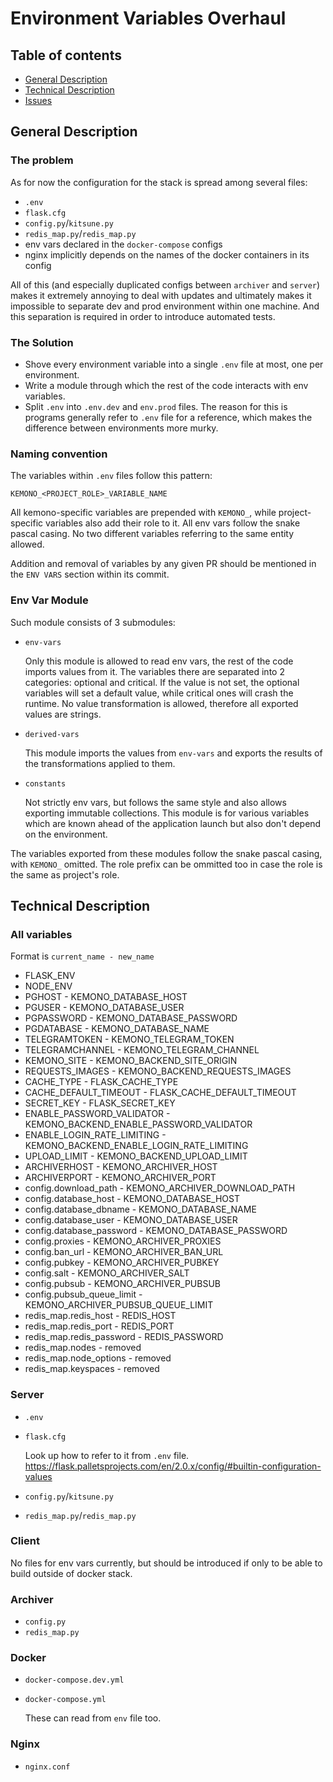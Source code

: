 # Environment Variables Overhaul

## Table of contents
- [General Description](#general-description)
- [Technical Description](#technical-description)
- [Issues](#issues)

## General Description

### The problem
As for now the configuration for the stack is spread among several files:

- `.env`
- `flask.cfg`
- `config.py`/`kitsune.py`
- `redis_map.py`/`redis_map.py`
- env vars declared in the `docker-compose` configs
- nginx implicitly depends on the names of the docker containers in its config

All of this (and especially duplicated configs between `archiver` and `server`) makes it extremely annoying to deal with updates and ultimately makes it impossible to separate dev and prod environment within one machine. And this separation is required in order to introduce automated tests.

### The Solution
- Shove every environment variable into a single `.env` file at most, one per environment.
- Write a module through which the rest of the code interacts with env variables.
- Split `.env` into `.env.dev` and `env.prod` files. The reason for this is programs generally refer to `.env` file for a reference, which makes the difference between environments more murky.

### Naming convention
The variables within `.env` files follow this pattern:
```
KEMONO_<PROJECT_ROLE>_VARIABLE_NAME
```

All kemono-specific variables are prepended with `KEMONO_`, while project-specific variables also add their role to it. All env vars follow the snake pascal casing. No two different variables referring to the same entity allowed.

Addition and removal of variables by any given PR should be mentioned in the `ENV VARS` section within its commit.

### Env Var Module
Such module consists of 3 submodules:
- `env-vars`

  Only this module is allowed to read env vars, the rest of the code imports values from it.
  The variables there are separated into 2 categories: optional and critical. If the value is not set, the optional variables will set a default value, while critical ones will crash the runtime.
  No value transformation is allowed, therefore all exported values are strings.

- `derived-vars`

  This module imports the values from `env-vars` and exports the results of the transformations applied to them.

- `constants`

  Not strictly env vars, but follows the same style and also allows exporting immutable collections. This module is for various variables which are known ahead of the application launch but also don't depend on the environment.

The variables exported from these modules follow the snake pascal casing, with `KEMONO_` omitted. The role prefix can be ommitted too in case the role is the same as project's role.

## Technical Description

### All variables
Format is `current_name - new_name`
- FLASK_ENV
- NODE_ENV
- PGHOST - KEMONO_DATABASE_HOST
- PGUSER - KEMONO_DATABASE_USER
- PGPASSWORD - KEMONO_DATABASE_PASSWORD
- PGDATABASE - KEMONO_DATABASE_NAME
- TELEGRAMTOKEN - KEMONO_TELEGRAM_TOKEN
- TELEGRAMCHANNEL - KEMONO_TELEGRAM_CHANNEL
- KEMONO_SITE - KEMONO_BACKEND_SITE_ORIGIN
- REQUESTS_IMAGES - KEMONO_BACKEND_REQUESTS_IMAGES
- CACHE_TYPE - FLASK_CACHE_TYPE
- CACHE_DEFAULT_TIMEOUT - FLASK_CACHE_DEFAULT_TIMEOUT
- SECRET_KEY - FLASK_SECRET_KEY
- ENABLE_PASSWORD_VALIDATOR - KEMONO_BACKEND_ENABLE_PASSWORD_VALIDATOR
- ENABLE_LOGIN_RATE_LIMITING - KEMONO_BACKEND_ENABLE_LOGIN_RATE_LIMITING
- UPLOAD_LIMIT - KEMONO_BACKEND_UPLOAD_LIMIT
- ARCHIVERHOST - KEMONO_ARCHIVER_HOST
- ARCHIVERPORT - KEMONO_ARCHIVER_PORT
- config.download_path - KEMONO_ARCHIVER_DOWNLOAD_PATH
- config.database_host - KEMONO_DATABASE_HOST
- config.database_dbname - KEMONO_DATABASE_NAME
- config.database_user - KEMONO_DATABASE_USER
- config.database_password - KEMONO_DATABASE_PASSWORD
- config.proxies - KEMONO_ARCHIVER_PROXIES
- config.ban_url - KEMONO_ARCHIVER_BAN_URL
- config.pubkey - KEMONO_ARCHIVER_PUBKEY
- config.salt - KEMONO_ARCHIVER_SALT
- config.pubsub - KEMONO_ARCHIVER_PUBSUB
- config.pubsub_queue_limit - KEMONO_ARCHIVER_PUBSUB_QUEUE_LIMIT
- redis_map.redis_host - REDIS_HOST
- redis_map.redis_port - REDIS_PORT
- redis_map.redis_password - REDIS_PASSWORD
- redis_map.nodes - removed
- redis_map.node_options - removed
- redis_map.keyspaces - removed


### Server
- `.env`
- `flask.cfg`

  Look up how to refer to it from `.env` file.
  https://flask.palletsprojects.com/en/2.0.x/config/#builtin-configuration-values

- `config.py`/`kitsune.py`
- `redis_map.py`/`redis_map.py`

### Client
  No files for env vars currently, but should be introduced if only to be able to build outside of docker stack.

### Archiver
- `config.py`
- `redis_map.py`

### Docker
- `docker-compose.dev.yml`
- `docker-compose.yml`

  These can read from `env` file too.

### Nginx
- `nginx.conf`
